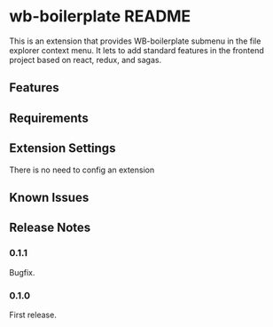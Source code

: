 # wb-boilerplate README

This is an extension that provides WB-boilerplate submenu in the file explorer context menu. It lets to add standard features in the frontend project based on react, redux, and sagas.

## Features

## Requirements


## Extension Settings
There is no need to config an extension
## Known Issues

## Release Notes

### 0.1.1

Bugfix.
### 0.1.0

First release.
